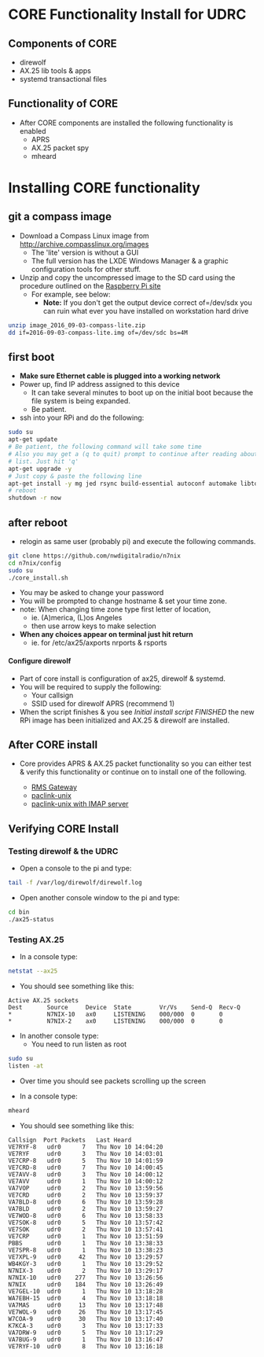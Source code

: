 # CORE Functionality Install for UDRC

## Components of CORE

* direwolf
* AX.25 lib tools & apps
* systemd transactional files

## Functionality of CORE

* After CORE components are installed the following functionality is enabled
  * APRS
  * AX.25 packet spy
  * mheard

# Installing CORE functionality

## git a compass image

* Download a Compass Linux image from http://archive.compasslinux.org/images
  * The 'lite' version is without a GUI
  * The full version has the LXDE Windows Manager & a graphic configuration tools for other stuff.
* Unzip and copy the uncompressed image to the SD card using the procedure outlined on the [Raspberry Pi site](https://www.raspberrypi.org/documentation/installation/installing-images/)
  * For example, see below:
    * **Note:** If you don't get the output device correct of=/dev/sdx you can ruin what ever you have installed on workstation hard drive
```bash
unzip image_2016_09-03-compass-lite.zip
dd if=2016-09-03-compass-lite.img of=/dev/sdc bs=4M
```

## first boot
* **Make sure Ethernet cable is plugged into a working network**
* Power up, find IP address assigned to this device
  * It can take several minutes to boot up on the initial boot because the file system is being expanded.
  * Be patient.
* ssh into your RPi and do the following:

```bash
sudo su
apt-get update
# Be patient, the following command will take some time
# Also you may get a (q to quit) prompt to continue after reading about sudoers
# list. Just hit 'q'
apt-get upgrade -y
# Just copy & paste the following line
apt-get install -y mg jed rsync build-essential autoconf automake libtool git libasound2-dev whois libncurses5-dev
# reboot
shutdown -r now
```
## after reboot
* relogin as same user (probably pi) and execute the following commands.

```bash
git clone https://github.com/nwdigitalradio/n7nix
cd n7nix/config
sudo su
./core_install.sh
```

* You may be asked to change your password
* You will be prompted to change hostname & set your time zone.
* note: When changing time zone type first letter of location,
  * ie. (A)merica, (L)os Angeles
  * then use arrow keys to make selection
* **When any choices appear on terminal just hit return**
  * ie. for /etc/ax25/axports nrports & rsports

#### Configure direwolf

* Part of core install is configuration of ax25, direwolf & systemd.
* You will be required to supply the following:
  * Your callsign
  * SSID used for direwolf APRS (recommend 1)
* When the script finishes & you see *Initial install script FINISHED*
the new RPi image has been initialized and AX.25 & direwolf are
installed.


## After CORE install

* Core provides APRS & AX.25 packet functionality so you can either
test & verify this functionality or continue on to install one of the
following.

  * [RMS Gateway](RMSGW_INSTALL.md)
  * [paclink-unix](PACLINK-UNIX_INSTALL.md)
  * [paclink-unix with IMAP server](PACLINK-UNIX-IMAP_INSTALL.md)

## Verifying CORE Install
### Testing direwolf & the UDRC

* Open a console to the pi and type:
```bash
tail -f /var/log/direwolf/direwolf.log
```
* Open another console window to the pi and type:
```bash
cd bin
./ax25-status
```
### Testing AX.25

* In a console type:
```bash
netstat --ax25
```
* You should see something like this:
```
Active AX.25 sockets
Dest       Source     Device  State        Vr/Vs    Send-Q  Recv-Q
*          N7NIX-10   ax0     LISTENING    000/000  0       0
*          N7NIX-2    ax0     LISTENING    000/000  0       0
```
* In another console type:
  * You need to run listen as root
```bash
sudo su
listen -at
```
* Over time you should see packets scrolling up the screen

* In a console type:
```bash
mheard
```
* You should see something like this:
```
Callsign  Port Packets   Last Heard
VE7RYF-8   udr0      7   Thu Nov 10 14:04:20
VE7RYF     udr0      3   Thu Nov 10 14:03:01
VE7CRP-8   udr0      5   Thu Nov 10 14:01:59
VE7CRD-8   udr0      7   Thu Nov 10 14:00:45
VE7AVV-8   udr0      3   Thu Nov 10 14:00:12
VE7AVV     udr0      1   Thu Nov 10 14:00:12
VA7VOP     udr0      2   Thu Nov 10 13:59:56
VE7CRD     udr0      2   Thu Nov 10 13:59:37
VA7BLD-8   udr0      6   Thu Nov 10 13:59:28
VA7BLD     udr0      2   Thu Nov 10 13:59:27
VE7WOD-8   udr0      6   Thu Nov 10 13:58:33
VE7SOK-8   udr0      5   Thu Nov 10 13:57:42
VE7SOK     udr0      2   Thu Nov 10 13:57:41
VE7CRP     udr0      1   Thu Nov 10 13:51:59
PBBS       udr0      1   Thu Nov 10 13:38:33
VE7SPR-8   udr0      1   Thu Nov 10 13:38:23
VE7XPL-9   udr0     42   Thu Nov 10 13:29:57
WB4KGY-3   udr0      1   Thu Nov 10 13:29:52
N7NIX-3    udr0      2   Thu Nov 10 13:29:17
N7NIX-10   udr0    277   Thu Nov 10 13:26:56
N7NIX      udr0    184   Thu Nov 10 13:26:49
VE7GEL-10  udr0      1   Thu Nov 10 13:18:28
WA7EBH-15  udr0      4   Thu Nov 10 13:18:18
VA7MAS     udr0     13   Thu Nov 10 13:17:48
VE7WOL-9   udr0     26   Thu Nov 10 13:17:45
W7COA-9    udr0     30   Thu Nov 10 13:17:40
K7KCA-3    udr0      3   Thu Nov 10 13:17:33
VA7DRW-9   udr0      5   Thu Nov 10 13:17:29
VA7BUG-9   udr0      1   Thu Nov 10 13:16:47
VE7RYF-10  udr0      8   Thu Nov 10 13:16:18
```

